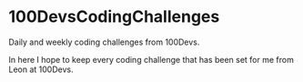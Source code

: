 # 100DevsCodingChallenges
Daily and weekly coding challenges from 100Devs.

In here I hope to keep every coding challenge that has been set for me from Leon at 100Devs.

